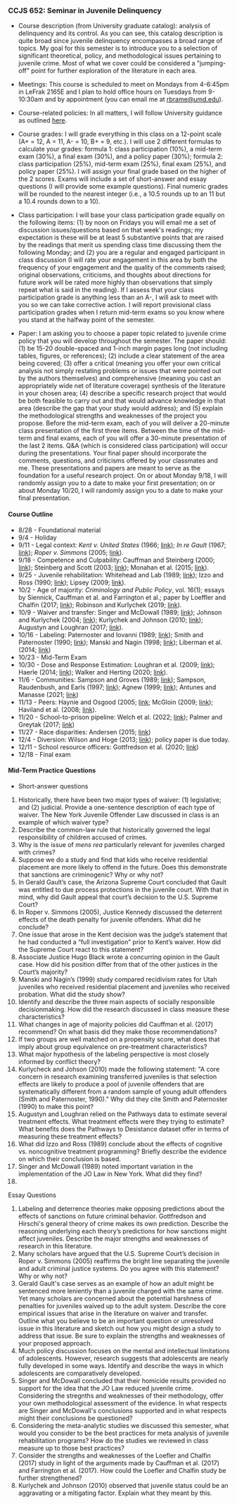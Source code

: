 ### CCJS 652: Seminar in Juvenile Delinquency

* Course description (from University graduate catalog): analysis of delinquency and its control. As you can see, this catalog description is quite broad since juvenile delinquency encompasses a broad range of topics. My goal for this semester is to introduce you to a selection of significant theoretical, policy, and methodological issues pertaining to juvenile crime. Most of what we cover could be considered a "jumping-off" point for further exploration of the literature in each area.

* Meetings: This course is scheduled to meet on Mondays from 4-6:45pm in LeFrak 2165E and I plan to hold office hours on Tuesdays from 9-10:30am and by appointment (you can email me at rbrame@umd.edu).

* Course-related policies: In all matters, I will follow University guidance as outlined [here](https://gradschool.umd.edu/faculty-and-staff/course-related-policies).

* Course grades: I will grade everything in this class on a 12-point scale (A+ = 12, A = 11, A- = 10, B+ = 9, etc.). I will use 2 different formulas to calculate your grades: formula 1: class participation (10%), a mid-term exam (30%), a final exam (30%), and a policy paper (30%); formula 2: class participation (25%), mid-term exam (25%), final exam (25%), and policy paper (25%). I will assign your final grade based on the higher of the 2 scores. Exams will include a set of short-answer and essay questions (I will provide some example questions). Final numeric grades will be rounded to the nearest integer (i.e., a 10.5 rounds up to an 11 but a 10.4 rounds down to a 10).

* Class participation: I will base your class participation grade equally on the following items: (1) by noon on Fridays you will email me a set of discussion issues/questions based on that week's readings; my expectation is these will be at least 5 substantive points that are raised by the readings that merit us spending class time discussing them the following Monday; and (2) you are a regular and engaged participant in class discussion (I will rate your engagement in this area by both the frequency of your engagement and the quality of the comments raised; original observations, criticisms, and thoughts about directions for future work will be rated more highly than observations that simply repeat what is said in the reading). If I assess that your class participation grade is anything less than an A-, I will ask to meet with you so we can take corrective action. I will report provisional class participation grades when I return mid-term exams so you know where you stand at the halfway point of the semester.

* Paper: I am asking you to choose a paper topic related to juvenile crime policy that you will develop throughout the semester. The paper should: (1) be 15-20 double-spaced and 1-inch margin pages long (not including tables, figures, or references); (2) include a clear statement of the area being covered; (3) offer a critical (meaning you offer your own critical analysis not simply restating problems or issues that were pointed out by the authors themselves) and comprehensive (meaning you cast an appropriately wide net of literature coverage) synthesis of the literature in your chosen area; (4) describe a specific research project that would be both feasible to carry out and that would advance knowledge in that area (describe the gap that your study would address); and (5) explain the methodological strengths and weaknesses of the project you propose. Before the mid-term exam, each of you will deliver a 20-minute class presentation of the first three items. Between the time of the mid-term and final exams, each of you will offer a 30-minute presentation of the last 2 items. Q&A (which is considered class participation) will occur during the presentations. Your final paper should incorporate the comments, questions, and criticisms offered by your classmates and me. These presentations and papers are meant to serve as the foundation for a useful research project. On or about Monday 9/18, I will randomly assign you to a date to make your first presentation; on or about Monday 10/20, I will randomly assign you to a date to make your final presentation.

#### Course Outline

* 8/28 - Foundational material
* 9/4 - Holiday
* 9/11 - Legal context: *Kent v. United States* (1966; [link](https://scholar.google.com/scholar_case?case=5405024647930835755&q=kent+v.+united+states&hl=en&as_sdt=20000006)); *In re Gault* (1967; [link](https://scholar.google.com/scholar_case?case=10236837539750251931&q=in+re+gault&hl=en&as_sdt=20000006)); *Roper v. Simmons* (2005; [link](https://scholar.google.com/scholar_case?case=16987406842050815187&q=roper+v+simmons&hl=en&as_sdt=20000006)).
* 9/18 - Competence and Culpability: Cauffman and Steinberg (2000; [link](https://citeseerx.ist.psu.edu/viewdoc/download;jsessionid=C6EFF720EA0A7127D10EFFB35FB60621?doi=10.1.1.318.1192&rep=rep1&type=pdf)); Steinberg and Scott (2003; [link](https://www.sog.unc.edu/sites/default/files/course_materials/Less%20quilty%20by%20reason%20of%20adolescence_steinberg.pdf)); Monahan et al. (2015; [link](https://www.journals.uchicago.edu/doi/10.1086/681553)).
* 9/25 - Juvenile rehabilitation: Whitehead and Lab (1989; [link](https://journals.sagepub.com/doi/10.1177/0022427889026003005)); Izzo and Ross (1990; [link](https://journals.sagepub.com/doi/epdf/10.1177/0093854890017001008)); Lipsey (2009; [link](https://web.p.ebscohost.com/ehost/pdfviewer/pdfviewer?vid=1&sid=2db6624b-a9e7-44cd-97df-c106dc4eed16%40redis)).
* 10/2 - Age of majority: *Criminology and Public Policy*, vol. 16(1); essays by Siennick, Cauffman et al. and Farrington et al.; paper by Loeffler and Chalfin (2017; [link](https://onlinelibrary.wiley.com/toc/17459133/2017/16/1)); Robinson and Kurlychek (2019; [link](https://www.tandfonline.com/doi/full/10.1080/24751979.2019.1585927)).
* 10/9 - Waiver and transfer: Singer and McDowall (1989; [link](https://www.jstor.org/stable/pdf/3053628.pdf)); Johnson and Kurlychek (2004; [link](https://onlinelibrary.wiley.com/doi/pdf/10.1111/j.1745-9125.2004.tb00527.x)); Kurlychek and Johnson (2010; [link](https://onlinelibrary.wiley.com/doi/abs/10.1111/j.1745-9125.2010.00200.x)); Augustyn and Loughran (2017; [link](https://onlinelibrary.wiley.com/doi/abs/10.1111/1745-9125.12136?casa_token=ZIqCtz8bK1IAAAAA%3A5RWywKTbDFrapHg5dhyrcFg4cTZ6MS9HRwWLcYUn-2W58mCA8EhuIeJXIqzSZHKSz_9TO463bpBREss)).
* 10/16 - Labeling: Paternoster and Iovanni (1989; [link](https://www.tandfonline.com/doi/abs/10.1080/07418828900090261)); Smith and Paternoster (1990; [link](https://www.jstor.org/stable/3053663)); Manski and Nagin (1998; [link](https://onlinelibrary.wiley.com/doi/abs/10.1111/0081-1750.00043)); Liberman et al. (2014; [link](https://onlinelibrary.wiley.com/doi/full/10.1111/1745-9125.12039))
* 10/23 - Mid-Term Exam
* 10/30 - Dose and Response Estimation: Loughran et al. (2009; [link](https://www.ncbi.nlm.nih.gov/pmc/articles/PMC2801446/pdf/nihms157953.pdf)); Haerle (2014; [link](https://journals.sagepub.com/doi/10.1177/1541204014555436)); Walker and Herting (2020; [link](https://journals.sagepub.com/doi/full/10.1177/0011128720926115)).
* 11/6 - Communities: Sampson and Groves (1989; [link](https://dash.harvard.edu/bitstream/handle/1/3226955/Sampson_CommunityStructureCrime.pdf?sequence=2&isAllowed=y)); Sampson, Raudenbush, and Earls (1997; [link](https://www.jstor.org/stable/2892902)); Agnew (1999; [link](https://journals.sagepub.com/doi/pdf/10.1177/0022427899036002001?casa_token=BKeW0XyNsjMAAAAA:4dnfAnnko7rQXJzeU76cQIEmRUZgjHHlmbJUpra2sumAMxKyeE7O-xLTba7WVeWcwgwNXFnppMvY)); Antunes and Manasse (2021; [link](https://journals.sagepub.com/doi/full/10.1177/00224278211004667))
* 11/13 - Peers: Haynie and Osgood (2005; [link](https://heinonline.org/HOL/Page?collection=journals&handle=hein.journals/josf84&id=1126&men_tab=srchresults); McGloin (2009; [link](https://onlinelibrary.wiley.com/doi/abs/10.1111/j.1745-9125.2009.00146.x?casa_token=eqdxS7C7Z1wAAAAA%3AhSaLhST87TM5S3Bbowj1NP9mmJl36tCtsrIc-PjlxI1coUPfwfjx28hc3amBkkb54AnzPdTaA2wmH3Y)); Haviland et al. (2008; [link](https://www.researchgate.net/profile/Daniel-Nagin/publication/6055320_Combining_Propensity_Score_Matching_and_Group-Based_Trajectory_Analysis_in_an_Observational_Study/links/0912f5112d07d26721000000/Combining-Propensity-Score-Matching-and-Group-Based-Trajectory-Analysis-in-an-Observational-Study.pdf)).
* 11/20 - School-to-prison pipeline: Welch et al. (2022; [link](https://journals.sagepub.com/doi/pdf/10.1177/00224278211070501?casa_token=h9Zsl2_tpl8AAAAA:LqqPoOrAlp1UK83GckIxPADNm1_rKtbH-fj9T7KR2UEN1I2Btj9q6BlEaFEGneMaMc3Mn8Yjlq7I)); Palmer and Greytak (2017; [link](https://journals.sagepub.com/doi/pdf/10.1177/0734016817704698))
* 11/27 - Race disparities: Andersen (2015; [link](https://journals.sagepub.com/doi/pdf/10.1177/0093854815570963))
* 12/4 - Diversion: Wilson and Hoge (2013; [link](https://journals.sagepub.com/doi/full/10.1177/1541204012473132)); policy paper is due today.
* 12/11 - School resource officers: Gottfredson et al. (2020; [link](https://onlinelibrary.wiley.com/doi/pdf/10.1111/1745-9133.12512))
* 12/18 - Final exam

#### Mid-Term Practice Questions

* Short-answer questions
  
1. Historically, there have been two major types of waiver: (1) legislative; and (2) judicial. Provide a one-sentence description of each type of waiver. The New York Juvenile Offender Law discussed in class is an example of which waiver type?
2. Describe the common-law rule that historically governed the legal responsibility of children accused of crimes.
3. Why is the issue of *mens rea* particularly relevant for juveniles charged with crimes?
4. Suppose we do a study and find that kids who receive residential placement are more likely to offend in the future. Does this demonstrate that sanctions are criminogenic? Why or why not?
5. In Gerald Gault’s case, the Arizona Supreme Court concluded that Gault was entitled to due process protections in the juvenile court. With that in mind, why did Gault appeal that court’s decision to the U.S. Supreme Court?
6. In Roper v. Simmons (2005), Justice Kennedy discussed the deterrent effects of the death penalty for juvenile offenders. What did he conclude?
7. One issue that arose in the Kent decision was the judge’s statement that he had conducted a “full investigation” prior to Kent’s waiver. How did the Supreme Court react to this statement?
8. Associate Justice Hugo Black wrote a concurring opinion in the Gault case. How did his position differ from that of the other justices in the Court’s majority?
9. Manski and Nagin’s (1999) study compared recidivism rates for Utah juveniles who received residential placement and juveniles who received probation. What did the study show?
10. Identify and describe the three main aspects of socially responsible decisionmaking. How did the research discussed in class measure these characteristics?
11. What changes in age of majority policies did Cauffman et al. (2017) recommend? On what basis did they make those recommendations?
12. If two groups are well matched on a propensity score, what does that imply about group equivalence on pre-treatment characteristics?
13. What major hypothesis of the labeling perspective is most closely informed by conflict theory?
14. Kurlycheck and Johson (2010) made the following statement: "A core concern in research examining transferred juveniles is that selection effects are likely to produce a pool of juvenile offenders that are systematically different from a random sample of young adult offenders (Smith and Paternoster, 1990)." Why did they cite Smith and Paternoster (1990) to make this point?
15. Augustyn and Loughran relied on the Pathways data to estimate several treatment effects. What treatment effects were they trying to estimate? What benefits does the Pathways to Desistance dataset offer in terms of measuring these treatment effects?
16. What did Izzo and Ross (1989) conclude about the effects of cognitive vs. noncognitive treatment programming? Briefly describe the evidence on which their conclusion is based.
17. Singer and McDowall (1989) noted important variation in the implementation of the JO Law in New York. What did they find?
18. 


Essay Questions

1. Labeling and deterrence theories make opposing predictions about the effects of sanctions on future criminal behavior. Gottfredson and Hirschi's general theory of crime makes its own prediction. Describe the reasoning underlying each theory’s predictions for how sanctions might affect juveniles. Describe the major strengths and weaknesses of research in this literature.
2. Many scholars have argued that the U.S. Supreme Court’s decision in Roper v. Simmons (2005) reaffirms the bright line separating the juvenile and adult criminal justice systems. Do you agree with this statement? Why or why not?
3. Gerald Gault's case serves as an example of how an adult might be sentenced more leniently than a juvenile charged with the same crime. Yet many scholars are concerned about the potential harshness of penalties for juveniles waived up to the adult system. Describe the core empirical issues that arise in the literature on waiver and transfer. Outline what you believe to be an important question or unresolved issue in this literature and sketch out how you might design a study to address that issue. Be sure to explain the strengths and weaknesses of your proposed approach.
4. Much policy discussion focuses on the mental and intellectual limitations of adolescents. However, research suggests that adolescents are nearly fully developed in some ways. Identify and describe the ways in which adolescents are comparatively developed.
5. Singer and McDowall concluded that their homicide results provided no support for the idea that the JO Law reduced juvenile crime. Considering the stregnths and weaknesses of their methodology, offer your own methodological assessment of the evidence. In what respects are Singer and McDowall's conclusions supported  and in what respects might their conclusions be questioned?
6. Considering the meta-analytic studies we discussed this semester, what would you consider to be the best practices for meta analysis of juvenile rehabilitation programs? How do the studies we reviewed in class measure up to those best practices?
7. Consider the strengths and weaknesses of the Loefler and Chalfin (2017) study in light of the arguments made by Cauffman et al. (2017) and Farrington et al. (2017). How could the Loefler and Chalfin study be further strengthened?
8. Kurlychek and Johnson (2010) observed that juvenile status could be an aggravating or a mitigating factor. Explain what they meant by this.
